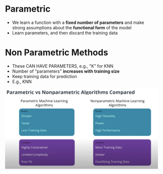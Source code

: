 
# Parametric
* We learn a function with a **fixed number of parameters** and make strong assumptions about the **functional form** of the model 
* Learn parameters, and then discard the training data

# Non Parametric Methods
- These CAN HAVE PARAMETERS, e.g., "K" for KNN 
- Number of "parameters" **increases with training size**
- Keep training data for prediction
- E.g., KNN

<img src="Pasted image 20250927100805.png">